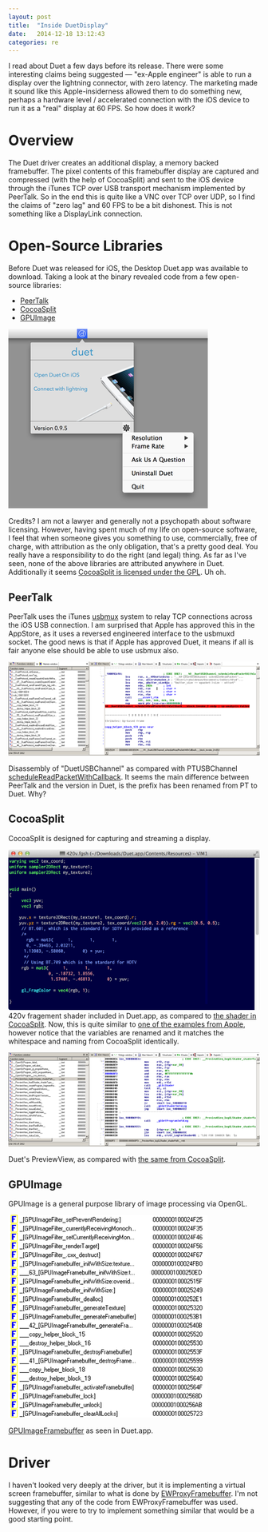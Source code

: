 ```yaml
---
layout: post
title:  "Inside DuetDisplay"
date:   2014-12-18 13:12:43
categories: re
---
```


I read about Duet a few days before its release.  There were some interesting
claims being suggested &mdash; "ex-Apple engineer" is able to run a display over the
lightning connector, with zero latency.  The marketing made it sound like this
Apple-insiderness allowed them to do something new, perhaps a hardware level / 
accelerated connection with the iOS device to run it as a "real" display at 60
FPS.  So how does it work?

Overview
========

The Duet driver creates an additional display, a memory backed framebuffer.
The pixel contents of this framebuffer display are captured and compressed
(with the help of CocoaSplit) and sent to the iOS device through the iTunes TCP
over USB transport mechanism implemented by PeerTalk.  So in the end this is
quite like a VNC over TCP over UDP, so I find the claims of "zero lag" and 60
FPS to be a bit dishonest.  This is not something like a DisplayLink
connection.

Open-Source Libraries
=====================

Before Duet was released for iOS, the Desktop Duet.app was available to
download.  Taking a look at the binary revealed code from a few open-source
libraries:

- [PeerTalk](https://github.com/rsms/peertalk)
- [CocoaSplit](https://github.com/zakk4223/CocoaSplit)
- [GPUImage](https://github.com/BradLarson/GPUImage)

![Credits?](/images/DuetDisplay-credits-400.png)

Credits? I am not a lawyer and generally not a psychopath about software
licensing.  However, having spent much of my life on open-source software,
I feel that when someone gives you something to use, commercially, free of
charge, with attribution as the only obligation, that's a pretty good deal.
You really have a responsibility to do the right (and legal) thing.  As far as
I've seen, none of the above libraries are attributed anywhere in Duet.
Additionally it seems [CocoaSplit is licensed under the GPL](https://github.com/zakk4223/CocoaSplit/blob/master/CocoaSplit/en.lproj/Credits.rtf).  Uh oh.


PeerTalk
--------

PeerTalk uses the iTunes [usbmux](https://theiphonewiki.com/wiki/Usbmux) system
to relay TCP connections across the iOS USB connection.  I am surprised that
Apple has approved this in the AppStore, as it uses a reversed engineered
interface to the usbmuxd socket.  The good news is that if Apple has approved
Duet, it means if all is fair anyone else should be able to use usbmux also.

![scheduleReadPacketWithCallback](/images/DuetDisplay-peertalk-700.png)

Disassembly of "DuetUSBChannel" as compared with PTUSBChannel [scheduleReadPacketWithCallback](https://github.com/rsms/peertalk/blob/master/peertalk/PTUSBHub.m#L516).  It seems the main 
difference between PeerTalk and the version in Duet, is the prefix has been renamed
from PT to Duet.  Why?

CocoaSplit
----------

CocoaSplit is designed for capturing and streaming a display.

![420v.fgsh](/images/DuetDisplay-420v-fgsh-700.png)
420v fragement shader included in Duet.app, as compared to [the shader in CocoaSplit](https://github.com/zakk4223/CocoaSplit/blob/master/CocoaSplit/420v.fgsh).  Now, this is quite similar to
[one of the examples from Apple](https://developer.apple.com/library/ios/samplecode/GLCameraRipple/Listings/GLCameraRipple_Shaders_Shader_fsh.html), however notice that the variables are renamed
and it matches the whitespace and naming from CocoaSplit identically.

![PreviewView](/images/DuetDisplay-PreviewView-700.png)

Duet's PreviewView, as compared with [the same from CocoaSplit](https://github.com/zakk4223/CocoaSplit/blob/master/CocoaSplit/PreviewView.m#L60).

GPUImage
--------

GPUImage is a general purpose library of image processing via OpenGL.

![GPUImage](/images/DuetDisplay-GPUImage-400.png)

[GPUImageFramebuffer](https://github.com/BradLarson/GPUImage/blob/master/framework/Source/GPUImageFramebuffer.m) as seen in Duet.app.

Driver
======

I haven't looked very deeply at the driver, but it is implementing a
virtual screen framebuffer, similar to what is done by
[EWProxyFramebuffer](https://github.com/mkernel/EWProxyFramebuffer).
I'm not suggesting that any of the code from EWProxyFramebuffer was used.
However, if you were to try to implement something similar that would be a good
starting point.
